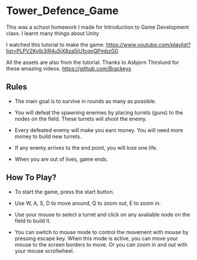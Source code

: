 # Tower_Defence_Game

This was a school homework I made for Introduction to Game Development class. I learnt many things about Unity 

I watched this tutorial to make the game:
https://www.youtube.com/playlist?list=PLPV2KyIb3jR4u5jX8za5iU1cqnQPmbzG0

All the assets are also from the tutorial. Thanks to Asbjorn Thirslund for these amazing videos.
https://github.com/Brackeys

## Rules

- The main goal is to survive in rounds as many as possible.

- You will defeat the spawning enemies by placing turrets (guns) to the nodes on the field. These turrets will shoot the enemy.

- Every defeated enemy will make you earn money. You will need more money to build new turrets.

- If any enemy arrives to the end point, you will lose one life.

- When you are out of lives, game ends.

## How To Play?

- To start the game, press the start button.

- Use W, A, S, D to move around, Q to zoom out, E to zoom in.

- Use your mouse to select a turret and click on any avaliable node on the field to build it.

- You can switch to mouse mode to control the movement with mouse by pressing escape key. When this mode is active, you can move your mouse to the screen borders to move. Or you can zoom in and out with your mouse scrollwheel.

